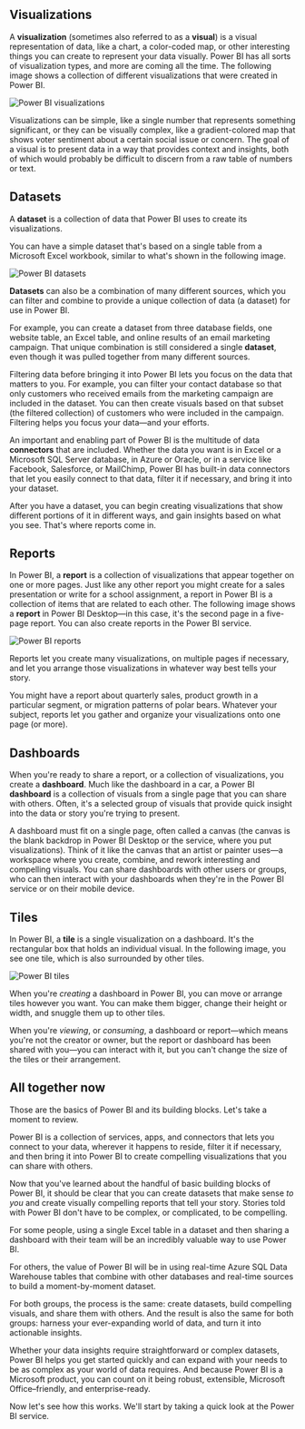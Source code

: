 ## Visualizations

A **visualization** (sometimes also referred to as a **visual**) is a visual representation of data, like a chart, a color-coded map, or other interesting things you can create to represent your data visually. Power BI has all sorts of visualization types, and more are coming all the time. The following image shows a collection of different visualizations that were created in Power BI.

![Power BI visualizations](https://docs.microsoft.com/en-us/learn/modules/get-started-with-power-bi/media/pbi-bblocks_01.png)

Visualizations can be simple, like a single number that represents something significant, or they can be visually complex, like a gradient-colored map that shows voter sentiment about a certain social issue or concern. The goal of a visual is to present data in a way that provides context and insights, both of which would probably be difficult to discern from a raw table of numbers or text.

## Datasets

A **dataset** is a collection of data that Power BI uses to create its visualizations.

You can have a simple dataset that's based on a single table from a Microsoft Excel workbook, similar to what's shown in the following image.

![Power BI datasets](https://docs.microsoft.com/en-us/learn/modules/get-started-with-power-bi/media/pbi-bblocks_02.png)

**Datasets** can also be a combination of many different sources, which you can filter and combine to provide a unique collection of data (a dataset) for use in Power BI.

For example, you can create a dataset from three database fields, one website table, an Excel table, and online results of an email marketing campaign. That unique combination is still considered a single **dataset**, even though it was pulled together from many different sources.

Filtering data before bringing it into Power BI lets you focus on the data that matters to you. For example, you can filter your contact database so that only customers who received emails from the marketing campaign are included in the dataset. You can then create visuals based on that subset (the filtered collection) of customers who were included in the campaign. Filtering helps you focus your data—and your efforts.

An important and enabling part of Power BI is the multitude of data **connectors** that are included. Whether the data you want is in Excel or a Microsoft SQL Server database, in Azure or Oracle, or in a service like Facebook, Salesforce, or MailChimp, Power BI has built-in data connectors that let you easily connect to that data, filter it if necessary, and bring it into your dataset.

After you have a dataset, you can begin creating visualizations that show different portions of it in different ways, and gain insights based on what you see. That's where reports come in.

## Reports

In Power BI, a **report** is a collection of visualizations that appear together on one or more pages. Just like any other report you might create for a sales presentation or write for a school assignment, a report in Power BI is a collection of items that are related to each other. The following image shows a **report** in Power BI Desktop—in this case, it's the second page in a five-page report. You can also create reports in the Power BI service.

![Power BI reports](https://docs.microsoft.com/en-us/learn/modules/get-started-with-power-bi/media/pbi-bblocks_03.png)

Reports let you create many visualizations, on multiple pages if necessary, and let you arrange those visualizations in whatever way best tells your story.

You might have a report about quarterly sales, product growth in a particular segment, or migration patterns of polar bears. Whatever your subject, reports let you gather and organize your visualizations onto one page (or more).

## Dashboards

When you're ready to share a report, or a collection of visualizations, you create a **dashboard**. Much like the dashboard in a car, a Power BI **dashboard** is a collection of visuals from a single page that you can share with others. Often, it's a selected group of visuals that provide quick insight into the data or story you're trying to present.

A dashboard must fit on a single page, often called a canvas (the canvas is the blank backdrop in Power BI Desktop or the service, where you put visualizations). Think of it like the canvas that an artist or painter uses—a workspace where you create, combine, and rework interesting and compelling visuals. You can share dashboards with other users or groups, who can then interact with your dashboards when they're in the Power BI service or on their mobile device.

## Tiles

In Power BI, a **tile** is a single visualization on a dashboard. It's the rectangular box that holds an individual visual. In the following image, you see one tile, which is also surrounded by other tiles.

![Power BI tiles](https://docs.microsoft.com/en-us/learn/modules/get-started-with-power-bi/media/pbi-bblocks_04.png)

When you're _creating_ a dashboard in Power BI, you can move or arrange tiles however you want. You can make them bigger, change their height or width, and snuggle them up to other tiles.

When you're _viewing_, or _consuming_, a dashboard or report—which means you're not the creator or owner, but the report or dashboard has been shared with you—you can interact with it, but you can't change the size of the tiles or their arrangement.

## All together now

Those are the basics of Power BI and its building blocks. Let's take a moment to review.

Power BI is a collection of services, apps, and connectors that lets you connect to your data, wherever it happens to reside, filter it if necessary, and then bring it into Power BI to create compelling visualizations that you can share with others.

Now that you've learned about the handful of basic building blocks of Power BI, it should be clear that you can create datasets that make sense _to you_ and create visually compelling reports that tell your story. Stories told with Power BI don't have to be complex, or complicated, to be compelling.

For some people, using a single Excel table in a dataset and then sharing a dashboard with their team will be an incredibly valuable way to use Power BI.

For others, the value of Power BI will be in using real-time Azure SQL Data Warehouse tables that combine with other databases and real-time sources to build a moment-by-moment dataset.

For both groups, the process is the same: create datasets, build compelling visuals, and share them with others. And the result is also the same for both groups: harness your ever-expanding world of data, and turn it into actionable insights.

Whether your data insights require straightforward or complex datasets, Power BI helps you get started quickly and can expand with your needs to be as complex as your world of data requires. And because Power BI is a Microsoft product, you can count on it being robust, extensible, Microsoft Office–friendly, and enterprise-ready.

Now let's see how this works. We'll start by taking a quick look at the Power BI service.